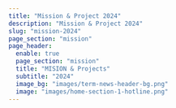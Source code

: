 ```yaml
---
title: "Mission & Project 2024"
description: "Mission & Project 2024"
slug: "mission-2024"
page_section: "mission"
page_header:
  enable: true
  page_section: "mission"
  title: "MISION & Projects"
  subtitle: "2024"
  image_bg: "images/term-news-header-bg.png"
  image: "images/home-section-1-hotline.png"
---
```

